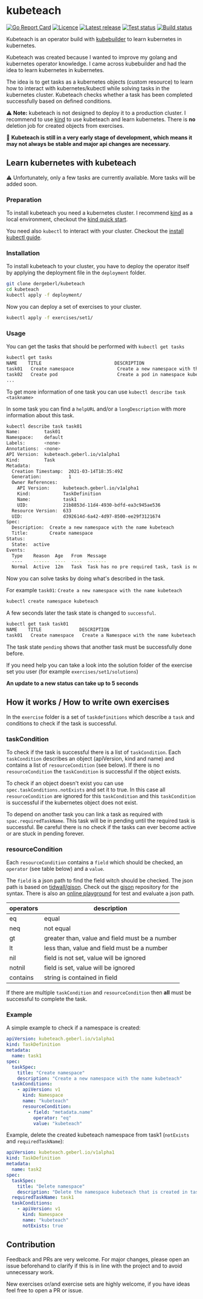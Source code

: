 # kubeteach

[![Go Report Card](https://goreportcard.com/badge/github.com/dergeberl/kubeteach)](https://goreportcard.com/report/github.com/dergeberl/kubeteach)
[![Licence](https://img.shields.io/github/license/dergeberl/kubeteach)](https://github.com/dergeberl/kubeteach/blob/main/LICENSE)
[![Latest release](https://img.shields.io/github/v/release/dergeberl/kubeteach?include_prereleases)](https://github.com/dergeberl/kubeteach/releases)
[![Test status](https://img.shields.io/github/workflow/status/dergeberl/kubeteach/tests/main?label=test)](https://github.com/dergeberl/kubeteach/actions?query=branch%3Amain++workflow%3Atests++)
[![Build status](https://img.shields.io/github/workflow/status/dergeberl/kubeteach/build/main?label=build)](https://github.com/dergeberl/kubeteach/actions?query=branch%3Amain++workflow%3Abuild++)

Kubeteach is an operator build with [kubebuilder](https://github.com/kubernetes-sigs/kubebuilder) to learn kubernetes in kubernetes.

Kubeteach was created because I wanted to improve my golang and kubernetes operator knowledge. I came across kubebuilder and had the idea to learn kubernetes in kubernetes.

The idea is to get tasks as a kubernetes objects (custom resource) to learn how to interact with kubernetes/kubectl while solving tasks in the kubernetes cluster.
Kubeteach checks whether a task has been completed successfully based on defined conditions.

:warning: **Note:** kubeteach is not designed to deploy it to a production cluster. I recommend to use [kind](https://kind.sigs.k8s.io/) to use kubeteach and learn kubernetes. There is **no** deletion job for created objects from exercises.

:construction: **Kubeteach is still in a very early stage of development, which means it may not always be stable and major api changes are necessary.**

## Learn kubernetes with kubeteach

:warning: Unfortunately, only a few tasks are currently available. More tasks will be added soon.

### Preparation

To install kubeteach you need a kubernetes cluster. I recommend [kind](https://kind.sigs.k8s.io/) as a local environment, checkout the [kind quick start](https://kind.sigs.k8s.io/docs/user/quick-start/).

You need also `kubectl` to interact with your cluster. Checkout the [install kubectl guide](https://kubernetes.io/de/docs/tasks/tools/install-kubectl/).


### Installation

To install kubeteach to your cluster, you have to deploy the operator itself by applying the deployment file in the `deployment` folder.
```bash
git clone dergeberl/kubeteach
cd kubeteach
kubectl apply -f deployment/
```

Now you can  deploy a set of exercises to your cluster.

```bash
kubectl apply -f exercises/set1/
```

### Usage

You can get the tasks that should be performed with `kubectl get tasks`

```bash
kubectl get tasks
NAME    TITLE                           DESCRIPTION                                                                                                          STATUS
task01   Create namespace                Create a new namespace with the name kubeteach                                                                           active
task02   Create pod                      Create a pod in namespace kubeteach, name it pod1 and use nginx:latest as image                                         pending
...
```

To get more information of one task you can use `kubectl describe task <taskname>`

In some task you can find a `helpURL` and/or a `longDescription` with more information about this task.

```bash
kubectl describe task task01   
Name:         task01
Namespace:    default
Labels:       <none>
Annotations:  <none>
API Version:  kubeteach.geberl.io/v1alpha1
Kind:         Task
Metadata:
  Creation Timestamp:  2021-03-14T18:35:49Z
  Generation:          1
  Owner References:
    API Version:     kubeteach.geberl.io/v1alpha1
    Kind:            TaskDefinition
    Name:            task1
    UID:             21b8853d-11d4-4930-bdfd-ea3c945ae536
  Resource Version:  633
  UID:               d392614d-6a42-4d97-8500-ee29f3121674
Spec:
  Description:  Create a new namespace with the name kubeteach
  Title:        Create namespace
Status:
  State:  active
Events:
  Type    Reason  Age   From  Message
  ----    ------  ----  ----  -------
  Normal  Active  12m   Task  Task has no pre required task, task is now active
```

Now you can solve tasks by doing what's described in the task.

For example `task01`: `Create a new namespace with the name kubeteach`

```bash
kubectl create namespace kubeteach
```

A few seconds later the task state is changed to `successful`.

```bash
kubectl get task task01            
NAME    TITLE              DESCRIPTION                                  STATUS
task01   Create namespace   Create a Namespace with the name kubeteach   successful
```

The task state `pending` shows that another task must be successfully done before.

If you need help you can take a look into the solution folder of the exercise set you user (for example `exercises/set1/solutions`)

**An update to a new status can take up to 5 seconds**

## How it works / How to write own exercises

In the `exercise` folder is a set of `taskdefinitions` which describe a `task` and conditions to check if the task is successful.

### taskCondition

To check if the task is successful there is a list of `taskCondition`. 
Each `taskCondition` describes an object (apiVersion, kind and name) and contains a list of `resourceCondition` (see below).
If there is no `resourceCondition` the `taskCondition` is successful if the object exists.

To check if an object doesn't exist you can use `spec.taskConditions.notExists` and set it to true. In this case all `resourceCondition` are ignored for this `taskCondition` and this `taskCondition` is successful if the kubernetes object does not exist.

To depend on another task you can link a task as required with `spac.requiredTaskName`. This task will be in pending until the required task is successful. Be careful there is no check if the tasks can ever become active or are stuck in pending forever.

### resourceCondition

Each `resourceCondition` contains a `field` which should be checked, an `operator` (see table below) and a `value`.

The `field` is a json path to find the field witch should be checked. The json path is based on [tidwall/gjson](https://github.com/tidwall/gjson). Check out the [gjson](https://github.com/tidwall/gjson) repository for the syntax. There is also an [online playground](https://gjson.dev/) for test and evaluate a json path.

| operators | description |
| --- | --- |
| eq | equal |
| neq | not equal |
| gt | greater than, value and field must be a number |
| lt | less than, value and field must be a number |
| nil | field is not set, value will be ignored |
| notnil | field is set, value will be ignored |
| contains | string is contained in field |

If there are multiple `taskCondition` and `resourceCondition` then **all** must be successful to complete the task.

### Example

A simple example to check if a namespace is created:

```yaml
apiVersion: kubeteach.geberl.io/v1alpha1
kind: TaskDefinition
metadata:
  name: task1
spec:
  taskSpec:
    title: "Create namespace"
    description: "Create a new namespace with the name kubeteach"
  taskConditions:
    - apiVersion: v1
      kind: Namespace
      name: "kubeteach"
      resourceCondition:
        - field: "metadata.name"
          operator: "eq"
          value: "kubeteach"
```

Example, delete the created kubeteach namespace from task1 (`notExists` and `requiredTaskName`):

```yaml
apiVersion: kubeteach.geberl.io/v1alpha1
kind: TaskDefinition
metadata:
  name: task2
spec:
  taskSpec:
    title: "Delete namespace"
    description: "Delete the namespace kubeteach that is created in task1"
  requiredTaskName: task1
  taskConditions:
    - apiVersion: v1
      kind: Namespace
      name: "kubeteach"
      notExists: true
```

## Contribution

Feedback and PRs are very welcome. For major changes, please open an issue beforehand to clarify if this is in line with the project and to avoid unnecessary work.

New exercises or/and exercise sets are highly welcome, if you have ideas feel free to open a PR or issue.
